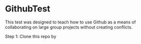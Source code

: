 # GithubTest
This test was designed to teach how to use Github as a means of collaborating on large group projects without creating conflicts.

Step 1: Clone this repo by 
